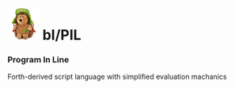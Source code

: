 # ![bI](logo64x64.png) bI/PIL
### Program In Line

Forth-derived script language with simplified evaluation machanics
